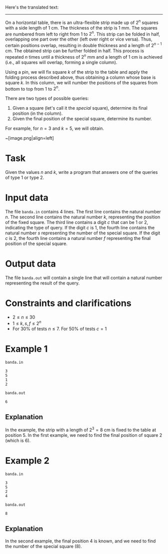 Here's the translated text:

---

On a horizontal table, there is an ultra-flexible strip made up of $2^n$ squares with a side length of $1$ cm. The thickness of the strip is $1$ mm. The squares are numbered from left to right from $1$ to $2^n$. This strip can be folded in half, overlapping one part over the other (left over right or vice versa). Thus, certain positions overlap, resulting in double thickness and a length of $2^{n-1}$ cm. The obtained strip can be further folded in half. This process is repeated $n$ times until a thickness of $2^n$ mm and a length of $1$ cm is achieved (i.e., all squares will overlap, forming a single column).

Using a pin, we will fix square $k$ of the strip to the table and apply the folding process described above, thus obtaining a column whose base is square $k$. In this column, we will number the positions of the squares from bottom to top from $1$ to $2^n$.

There are two types of possible queries:

1. Given a square (let's call it the _special_ square), determine its final position (in the column).
2. Given the final position of the special square, determine its number.

For example, for $n=3$ and $k=5$, we will obtain.

~[image.png|align=left]

# Task

Given the values $n$ and $k$, write a program that answers one of the queries of type $1$ or type $2$.

# Input data

The file `banda.in` contains $4$ lines. The first line contains the natural number $n$. The second line contains the natural number $k$, representing the position of the fixed square. The third line contains a digit $c$ that can be $1$ or $2$, indicating the type of query. If the digit $c$ is $1$, the fourth line contains the natural number $s$ representing the number of the special square. If the digit $c$ is $2$, the fourth line contains a natural number $f$ representing the final position of the special square.

# Output data

The file `banda.out` will contain a single line that will contain a natural number representing the result of the query.

# Constraints and clarifications

* $2 \leq n \leq 30$
* $1 \leq k, s, f \leq 2^n$
* For $30\%$ of tests $n \leq 7$. For $50\%$ of tests $c=1$

# Example 1

`banda.in`
```
3
5
1
2
```

`banda.out`
```
6
```

## Explanation

In the example, the strip with a length of $2^3=8$ cm is fixed to the table at position $5$.
In the first example, we need to find the final position of square $2$ (which is $6$).

# Example 2

`banda.in`
```
3
5
2
4
```

`banda.out`
```
8
```

## Explanation

In the second example, the final position $4$ is known, and we need to find the number of the special square ($8$).